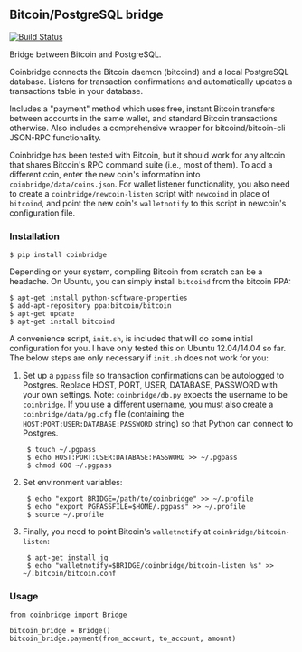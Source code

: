 ## Bitcoin/PostgreSQL bridge

[![Build Status](https://travis-ci.org/tensorjack/coinbridge.svg)](https://travis-ci.org/tensorjack/coinbridge)

Bridge between Bitcoin and PostgreSQL.

Coinbridge connects the Bitcoin daemon (bitcoind) and a local PostgreSQL database.  Listens for transaction confirmations and automatically updates a transactions table in your database.

Includes a "payment" method which uses free, instant Bitcoin transfers between accounts in the same wallet, and standard Bitcoin transactions otherwise.  Also includes a comprehensive wrapper for bitcoind/bitcoin-cli JSON-RPC functionality.

Coinbridge has been tested with Bitcoin, but it should work for any altcoin that shares Bitcoin's RPC command suite (i.e., most of them).  To add a different coin, enter the new coin's information into `coinbridge/data/coins.json`.  For wallet listener functionality, you also need to create a `coinbridge/newcoin-listen` script with `newcoind` in place of `bitcoind`, and point the new coin's `walletnotify` to this script in newcoin's configuration file.

### Installation

    $ pip install coinbridge

Depending on your system, compiling Bitcoin from scratch can be a headache.  On Ubuntu, you can simply install `bitcoind` from the bitcoin PPA:

    $ apt-get install python-software-properties
    $ add-apt-repository ppa:bitcoin/bitcoin
    $ apt-get update
    $ apt-get install bitcoind

A convenience script, `init.sh`, is included that will do some initial configuration for you.  I have only tested this on Ubuntu 12.04/14.04 so far.  The below steps are only necessary if `init.sh` does not work for you:

1. Set up a `pgpass` file so transaction confirmations can be autologged to Postgres.  Replace HOST, PORT, USER, DATABASE, PASSWORD with your own settings.  Note: `coinbridge/db.py` expects the username to be `coinbridge`.  If you use a different username, you must also create a `coinbridge/data/pg.cfg` file (containing the `HOST:PORT:USER:DATABASE:PASSWORD` string) so that Python can connect to Postgres.
    
        $ touch ~/.pgpass
        $ echo HOST:PORT:USER:DATABASE:PASSWORD >> ~/.pgpass
        $ chmod 600 ~/.pgpass

2. Set environment variables:

        $ echo "export BRIDGE=/path/to/coinbridge" >> ~/.profile
        $ echo "export PGPASSFILE=$HOME/.pgpass" >> ~/.profile
        $ source ~/.profile

3. Finally, you need to point Bitcoin's `walletnotify` at `coinbridge/bitcoin-listen`:

        $ apt-get install jq
        $ echo "walletnotify=$BRIDGE/coinbridge/bitcoin-listen %s" >> ~/.bitcoin/bitcoin.conf

### Usage

    from coinbridge import Bridge
    
    bitcoin_bridge = Bridge()
    bitcoin_bridge.payment(from_account, to_account, amount)

